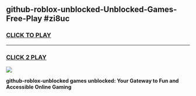 
## github-roblox-unblocked-Unblocked-Games-Free-Play #zi8uc
<h3>
<a href="https://us.freeplayer.one?title=github-roblox-unblocked&ref=9M">CLICK TO PLAY</a></h3>
<hr>

<h3>
<a href="https://us.freeplayer.one?title=github-roblox-unblocked&ref=9M">CLICK 2 PLAY</a>
  
</h3>

<a href="https://us.freeplayer.one?title=github-roblox-unblocked&ref=9M"><img src="https://clearcache.store/games.png"></a>


**github-roblox-unblocked games unblocked: Your Gateway to Fun and Accessible Online Gaming**
